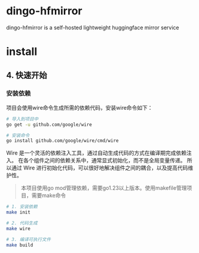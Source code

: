 # dingo-hfmirror
dingo-hfmirror is a self-hosted lightweight huggingface mirror service

# install

## 4. 快速开始
### 安装依赖
项目会使用wire命令生成所需的依赖代码，安装wire命令如下：
```bash
# 导入到项目中
go get -u github.com/google/wire

# 安装命令
go install github.com/google/wire/cmd/wire
```

Wire 是一个灵活的依赖注入工具，通过自动生成代码的方式在编译期完成依赖注入。 在各个组件之间的依赖关系中，通常显式初始化，而不是全局变量传递。 所以通过 Wire 进行初始化代码，可以很好地解决组件之间的耦合，以及提高代码维护性。

> 本项目使用go mod管理依赖，需要go1.23以上版本。使用makefile管理项目，需要make命令

```bash
# 1. 安装依赖
make init

# 2. 代码生成
make wire

# 3. 编译可执行文件
make build
```
